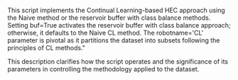 This script implements the Continual Learning-based HEC approach using the Naive method or the reservoir buffer with class balance methods. Setting buf=True activates the reservoir buffer with class balance approach; otherwise, it defaults to the Naive CL method. The robotname='CL' parameter is pivotal as it partitions the dataset into subsets following the principles of CL methods."

This description clarifies how the script operates and the significance of its parameters in controlling the methodology applied to the dataset.
